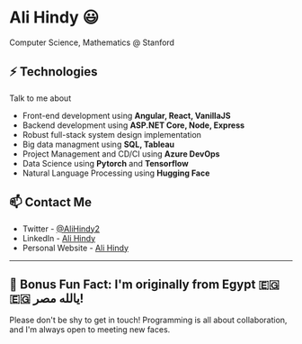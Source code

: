 # Ali Hindy 😃
Computer Science, Mathematics @ Stanford 

## ⚡ Technologies
Talk to me about
- Front-end development using **Angular, React, VanillaJS**
- Backend development using **ASP.NET Core, Node, Express**
- Robust full-stack system design implementation
- Big data managment using **SQL, Tableau**
- Project Management and CD/CI using **Azure DevOps**
- Data Science using **Pytorch** and **Tensorflow**
- Natural Language Processing using **Hugging Face**

## 📫 Contact Me
- Twitter - [@AliHindy2](https://twitter.com/AliHindy2)
- LinkedIn - [Ali Hindy](https://www.linkedin.com/in/ali-hindy-6484a6208/)
- Personal Website - [Ali Hindy](https://ahindy1234.github.io)

---
## 🌱 Bonus Fun Fact: I'm originally from Egypt 🇪🇬 🇪🇬  يالله مصر!
 

Please don't be shy to get in touch! Programming is all about collaboration, and I'm always open to meeting new faces. 

<!--
**ahindy1234/ahindy1234** is a ✨ _special_ ✨ repository because its `README.md` (this file) appears on your GitHub profile.

Here are some ideas to get you started:

- 🔭 I’m currently working on ...
- 🌱 I’m currently learning ...
- 👯 I’m looking to collaborate on ...
- 🤔 I’m looking for help with ...
- 💬 Ask me about ...
- 📫 How to reach me: ...
- 😄 Pronouns: ...
- ⚡ Fun fact: ...
-->
